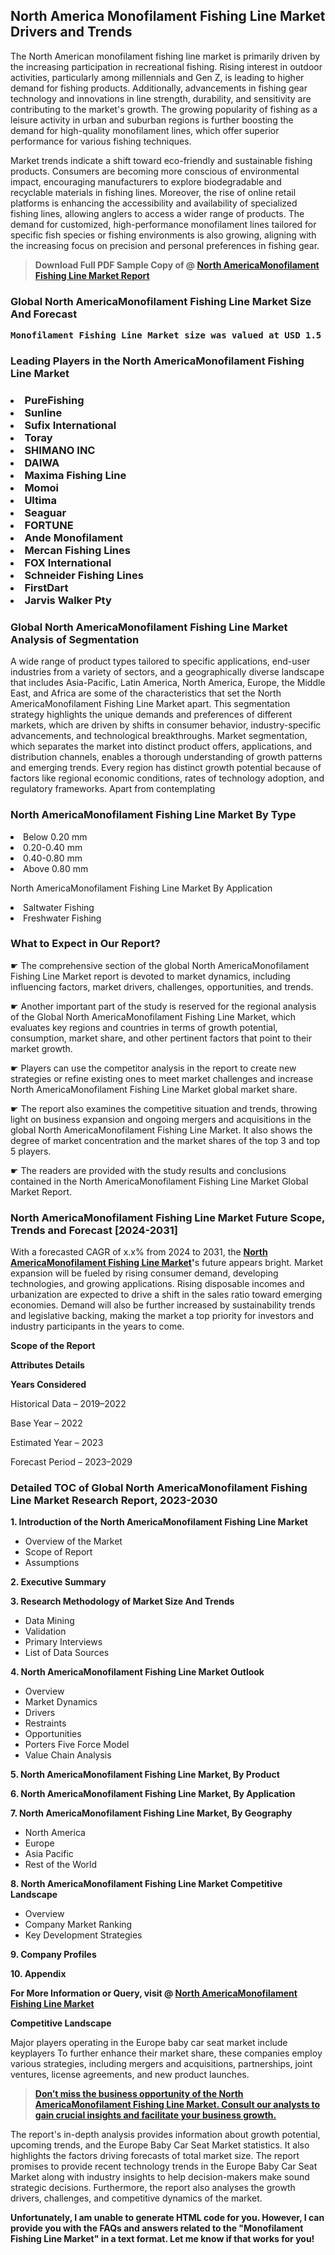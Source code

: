 <p><h2>North America Monofilament Fishing Line Market Drivers and Trends</h2><p>The North American monofilament fishing line market is primarily driven by the increasing participation in recreational fishing. Rising interest in outdoor activities, particularly among millennials and Gen Z, is leading to higher demand for fishing products. Additionally, advancements in fishing gear technology and innovations in line strength, durability, and sensitivity are contributing to the market's growth. The growing popularity of fishing as a leisure activity in urban and suburban regions is further boosting the demand for high-quality monofilament lines, which offer superior performance for various fishing techniques.</p><p>Market trends indicate a shift toward eco-friendly and sustainable fishing products. Consumers are becoming more conscious of environmental impact, encouraging manufacturers to explore biodegradable and recyclable materials in fishing lines. Moreover, the rise of online retail platforms is enhancing the accessibility and availability of specialized fishing lines, allowing anglers to access a wider range of products. The demand for customized, high-performance monofilament lines tailored for specific fish species or fishing environments is also growing, aligning with the increasing focus on precision and personal preferences in fishing gear.</p></p><blockquote id="" class=""><strong>Download Full PDF Sample Copy of @&nbsp;<a href="https://www.verifiedmarketreports.com/download-sample/?rid=45248&utm_source=GitHub-Jan&utm_medium=284" target="_blank">North AmericaMonofilament Fishing Line Market Report</a>&nbsp;&nbsp;</strong></blockquote><h3 id="" class=""><strong>Global&nbsp;North AmericaMonofilament Fishing Line Market Size And Forecast</strong></h3><pre class="reader-text-block__code-block"><strong>Monofilament Fishing Line Market size was valued at USD 1.5 Billion in 2022 and is projected to reach USD 2.3 Billion by 2030, growing at a CAGR of 7.0% from 2024 to 2030.</strong></pre><h3 id="" class="">Leading Players in the&nbsp;North AmericaMonofilament Fishing Line Market</h3><h3 class=""></Li><Li>PureFishing</Li><Li> Sunline</Li><Li> Sufix International</Li><Li> Toray</Li><Li> SHIMANO INC</Li><Li> DAIWA</Li><Li> Maxima Fishing Line</Li><Li> Momoi</Li><Li> Ultima</Li><Li> Seaguar</Li><Li> FORTUNE</Li><Li> Ande Monofilament</Li><Li> Mercan Fishing Lines</Li><Li> FOX International</Li><Li> Schneider Fishing Lines</Li><Li> FirstDart</Li><Li> Jarvis Walker Pty</h3><h3 id="" class="">Global&nbsp;North AmericaMonofilament Fishing Line Market Analysis of Segmentation</h3><p id="" class="">A wide range of product types tailored to specific applications, end-user industries from a variety of sectors, and a geographically diverse landscape that includes Asia-Pacific, Latin America, North America, Europe, the Middle East, and Africa are some of the characteristics that set the North AmericaMonofilament Fishing Line Market apart. This segmentation strategy highlights the unique demands and preferences of different markets, which are driven by shifts in consumer behavior, industry-specific advancements, and technological breakthroughs. Market segmentation, which separates the market into distinct product offers, applications, and distribution channels, enables a thorough understanding of growth patterns and emerging trends. Every region has distinct growth potential because of factors like regional economic conditions, rates of technology adoption, and regulatory frameworks. Apart from contemplating</p><h3 id="" class="">North AmericaMonofilament Fishing Line Market&nbsp;By Type</h3><p></Li><Li>Below 0.20 mm</Li><Li> 0.20-0.40 mm</Li><Li> 0.40-0.80 mm</Li><Li> Above 0.80 mm</p><div class="" data-test-id=""><p>North AmericaMonofilament Fishing Line Market&nbsp;By Application</p></div><p class=""></Li><Li>Saltwater Fishing</Li><Li> Freshwater Fishing</p><div class="" data-test-id=""><h3><span class="">What to Expect in Our Report?</span></h3></div><div class="" data-test-id=""><p><span class="">☛ The comprehensive section of the global North AmericaMonofilament Fishing Line Market report is devoted to market dynamics, including influencing factors, market drivers, challenges, opportunities, and trends.</span></p></div><div class="" data-test-id=""><p><span class="">☛ Another important part of the study is reserved for the regional analysis of the Global North AmericaMonofilament Fishing Line Market, which evaluates key regions and countries in terms of growth potential, consumption, market share, and other pertinent factors that point to their market growth.</span></p></div><div class="" data-test-id=""><p><span class="">☛ Players can use the competitor analysis in the report to create new strategies or refine existing ones to meet market challenges and increase North AmericaMonofilament Fishing Line Market global market share.</span></p></div><div class="" data-test-id=""><p><span class="">☛ The report also examines the competitive situation and trends, throwing light on business expansion and ongoing mergers and acquisitions in the global North AmericaMonofilament Fishing Line Market. It also shows the degree of market concentration and the market shares of the top 3 and top 5 players.</span></p></div><div class="" data-test-id=""><p><span class="">☛ The readers are provided with the study results and conclusions contained in the North AmericaMonofilament Fishing Line Market Global Market Report.</span></p></div><div class="" data-test-id=""><h3><span class="">North AmericaMonofilament Fishing Line Market Future Scope, Trends and Forecast [2024-2031]</span></h3></div><div class="" data-test-id=""><p><span class="">With a forecasted CAGR of x.x% from 2024 to 2031, the <strong><a href="https://www.verifiedmarketreports.com/download-sample/?rid=45248&utm_source=GitHub-Jan&utm_medium=284" target="_blank">North AmericaMonofilament Fishing Line Market</a>'</strong>s future appears bright. Market expansion will be fueled by rising consumer demand, developing technologies, and growing applications. Rising disposable incomes and urbanization are expected to drive a shift in the sales ratio toward emerging economies. Demand will also be further increased by sustainability trends and legislative backing, making the market a top priority for investors and industry participants in the years to come.</span></p><p id="ember66" class="ember-view reader-text-block__paragraph"><strong>Scope of the Report</strong></p><p id="ember67" class="ember-view reader-text-block__paragraph"><strong>Attributes Details</strong></p><p id="ember68" class="ember-view reader-text-block__paragraph"><strong>Years Considered</strong></p><p id="ember69" class="ember-view reader-text-block__paragraph">Historical Data &ndash; 2019&ndash;2022</p><p id="ember70" class="ember-view reader-text-block__paragraph">Base Year &ndash; 2022</p><p id="ember71" class="ember-view reader-text-block__paragraph">Estimated Year &ndash; 2023</p><p id="ember72" class="ember-view reader-text-block__paragraph">Forecast Period &ndash; 2023&ndash;2029</p></div><h3 id="" class="">Detailed TOC of Global North AmericaMonofilament Fishing Line Market Research Report, 2023-2030</h3><p id="" class=""><strong>1. Introduction of the North AmericaMonofilament Fishing Line Market</strong></p><ul><li>Overview of the Market</li><li>Scope of Report</li><li>Assumptions</li></ul><p id="" class=""><strong>2. Executive Summary</strong></p><p id="" class=""><strong>3. Research Methodology of Market Size And Trends</strong></p><ul><li>Data Mining</li><li>Validation</li><li>Primary Interviews</li><li>List of Data Sources</li></ul><p id="" class=""><strong>4. North AmericaMonofilament Fishing Line Market Outlook</strong></p><ul><li>Overview</li><li>Market Dynamics</li><li>Drivers</li><li>Restraints</li><li>Opportunities</li><li>Porters Five Force Model</li><li>Value Chain Analysis</li></ul><p id="" class=""><strong>5. North AmericaMonofilament Fishing Line Market, By Product</strong></p><p id="" class=""><strong>6. North AmericaMonofilament Fishing Line Market, By Application</strong></p><p id="" class=""><strong>7. North AmericaMonofilament Fishing Line Market, By Geography</strong></p><ul><li>North America</li><li>Europe</li><li>Asia Pacific</li><li>Rest of the World</li></ul><p id="" class=""><strong>8. North AmericaMonofilament Fishing Line Market Competitive Landscape</strong></p><ul><li>Overview</li><li>Company Market Ranking</li><li>Key Development Strategies</li></ul><p id="" class=""><strong>9. Company Profiles</strong></p><p id="" class=""><strong>10. Appendix</strong></p><p><strong>For More Information or Query, visit&nbsp;@ <a href="https://www.verifiedmarketreports.com/product/global-monofilament-fishing-line-market-2019-by-manufacturers-regions-type-and-application-forecast-to-2024/" target="_blank">North AmericaMonofilament Fishing Line Market</a></strong></p><p id="ember61" class="ember-view reader-text-block__paragraph"><strong>Competitive Landscape</strong></p><p id="ember62" class="ember-view reader-text-block__paragraph">Major players operating in the Europe baby car seat market include keyplayers To further enhance their market share, these companies employ various strategies, including mergers and acquisitions, partnerships, joint ventures, license agreements, and new product launches.</p><blockquote id="ember63" class="ember-view reader-text-block__blockquote"><strong><a href="https://www.verifiedmarketreports.com/download-sample/?rid=45248&utm_source=GitHub-Jan&utm_medium=284" target="_blank">Don&rsquo;t miss the business opportunity of the North AmericaMonofilament Fishing Line Market. Consult our analysts to gain crucial insights and facilitate your business growth.</a></strong></blockquote><p id="ember64" class="ember-view reader-text-block__paragraph">The report's in-depth analysis provides information about growth potential, upcoming trends, and the Europe Baby Car Seat Market statistics. It also highlights the factors driving forecasts of total market size. The report promises to provide recent technology trends in the Europe Baby Car Seat Market along with industry insights to help decision-makers make sound strategic decisions. Furthermore, the report also analyses the growth drivers, challenges, and competitive dynamics of the market.</p><p class="ember-view reader-text-block__paragraph"><strong>Unfortunately, I am unable to generate HTML code for you. However, I can provide you with the FAQs and answers related to the "Monofilament Fishing Line Market" in a text format. Let me know if that works for you!</strong></p>
